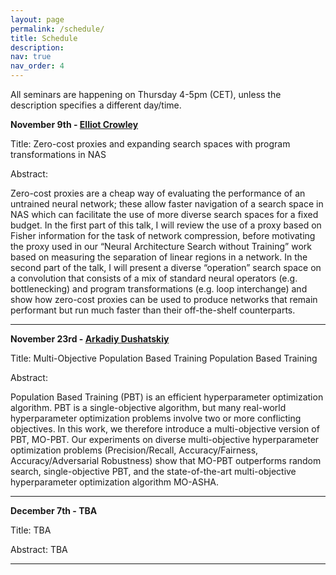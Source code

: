 ```yaml
---
layout: page
permalink: /schedule/
title: Schedule
description: 
nav: true
nav_order: 4
---
```



All seminars are happening on Thursday 4-5pm (CET), unless the description specifies a different day/time.


**November 9th - [Elliot Crowley](https://elliotjcrowley.github.io/)** 

Title: Zero-cost proxies and expanding search spaces with program transformations in NAS

Abstract:

Zero-cost proxies are a cheap way of evaluating the performance of an untrained neural network; these allow faster navigation of a search space in NAS which can facilitate the use of more diverse search spaces for a fixed budget. In the first part of this talk, I will review the use of a proxy based on Fisher information for the task of network compression, before motivating the proxy used in our “Neural Architecture Search without Training” work based on measuring the separation of linear regions in a network. In the second part of the talk, I will present a diverse “operation” search space on a convolution that consists of a mix of standard neural operators (e.g. bottlenecking) and program transformations (e.g. loop interchange) and show how zero-cost proxies can be used to produce networks that remain performant but run much faster than their off-the-shelf counterparts.


---------

**November 23rd - [Arkadiy Dushatskiy](https://www.cwi.nl/en/people/arkadiy-dushatskiy/)** 

Title: Multi-Objective Population Based Training Population Based Training

Abstract: 

Population Based Training (PBT) is an efficient hyperparameter optimization algorithm. PBT is a single-objective algorithm, but many real-world hyperparameter optimization problems involve two or more conflicting objectives. In this work, we therefore introduce a multi-objective version of PBT, MO-PBT. Our experiments on diverse multi-objective hyperparameter optimization problems (Precision/Recall, Accuracy/Fairness, Accuracy/Adversarial Robustness) show that MO-PBT outperforms random search, single-objective PBT, and the state-of-the-art multi-objective hyperparameter optimization algorithm MO-ASHA.

---------


**December 7th - TBA** 

Title: TBA

Abstract: TBA

---------
